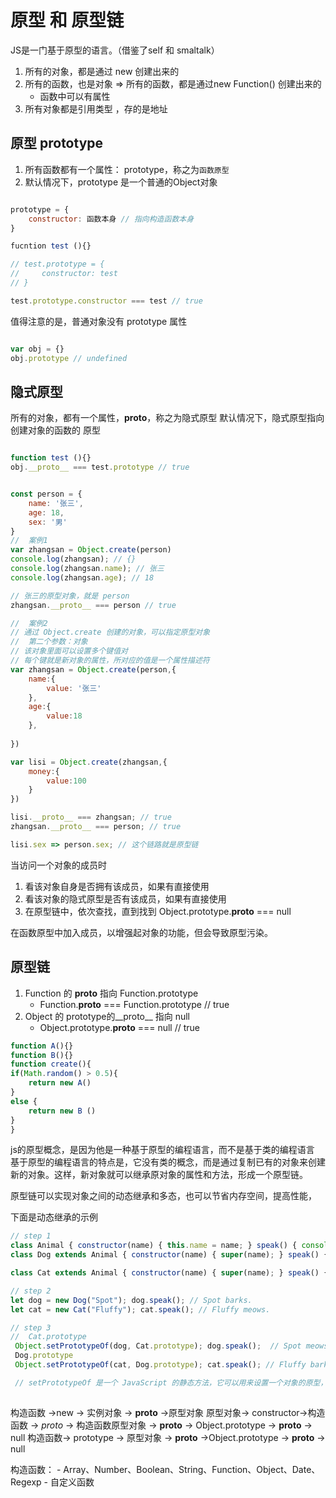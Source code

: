 # 原型 和 原型链

JS是一门基于原型的语言。（借鉴了self 和 smaltalk）

1. 所有的对象，都是通过 new 创建出来的
2. 所有的函数，也是对象 => 所有的函数，都是通过new Function() 创建出来的
    - 函数中可以有属性
3. 所有对象都是引用类型 ，存的是地址

## 原型 prototype
1. 所有函数都有一个属性： prototype，称之为``函数原型``
2. 默认情况下，prototype 是一个普通的Object对象

```js

prototype = {
    constructor: 函数本身 // 指向构造函数本身
}

fucntion test (){}

// test.prototype = {
//     constructor: test
// }

test.prototype.constructor === test // true

```


值得注意的是，普通对象没有 prototype 属性


```js

var obj = {}
obj.prototype // undefined

```
 

## 隐式原型

所有的对象，都有一个属性，__proto__，称之为隐式原型
默认情况下，隐式原型指向创建对象的函数的  原型

```js 

function test (){}
obj.__proto__ === test.prototype // true

```

```js

const person = {
    name: '张三',
    age: 18,
    sex: '男'
}
//  案例1
var zhangsan = Object.create(person)
console.log(zhangsan); // {}
console.log(zhangsan.name); // 张三
console.log(zhangsan.age); // 18

// 张三的原型对象，就是 person
zhangsan.__proto__ === person // true  

//  案例2
// 通过 Object.create 创建的对象，可以指定原型对象
//  第二个参数：对象
// 该对象里面可以设置多个键值对
// 每个键就是新对象的属性，所对应的值是一个属性描述符
var zhangsan = Object.create(person,{
    name:{
        value: '张三'
    },
    age:{
        value:18
    }, 
    
})

var lisi = Object.create(zhangsan,{
    money:{
        value:100
    }
})

lisi.__proto__ === zhangsan; // true
zhangsan.__proto__ === person; // true

lisi.sex => person.sex; // 这个链路就是原型链

```
 
 

当访问一个对象的成员时
1. 看该对象自身是否拥有该成员，如果有直接使用
2. 看该对象的隐式原型是否有该成员，如果有直接使用
3. 在原型链中，依次查找，直到找到 Object.prototype.__proto__ === null

在函数原型中加入成员，以增强起对象的功能，但会导致原型污染。


## 原型链

1. Function 的 __proto__ 指向 Function.prototype
    * Function.__proto__ === Function.prototype // true
2. Object 的 prototype的__proto__ 指向 null
    * Object.prototype.__proto__ === null // true


``` js
function A(){}
function B(){} 
function create(){
if(Math.random() > 0.5){
    return new A()
}
else {
    return new B ()
}
}


```


js的原型概念，是因为他是一种基于原型的编程语言，而不是基于类的编程语言
基于原型的编程语言的特点是，它没有类的概念，而是通过复制已有的对象来创建新的对象。这样，新对象就可以继承原对象的属性和方法，形成一个原型链。

原型链可以实现对象之间的动态继承和多态，也可以节省内存空间，提高性能，


下面是动态继承的示例

``` js
// step 1
class Animal { constructor(name) { this.name = name; } speak() { console.log(this.name + " makes a noise."); } }
class Dog extends Animal { constructor(name) { super(name); } speak() { console.log(this.name + " barks."); } }

class Cat extends Animal { constructor(name) { super(name); } speak() { console.log(this.name + " meows."); } }

// step 2
let dog = new Dog("Spot"); dog.speak(); // Spot barks.
let cat = new Cat("Fluffy"); cat.speak(); // Fluffy meows.

// step 3
//  Cat.prototype 
 Object.setPrototypeOf(dog, Cat.prototype); dog.speak();  // Spot meows.
 Dog.prototype 
 Object.setPrototypeOf(cat, Dog.prototype); cat.speak(); // Fluffy barks.

 // setPrototypeOf 是一个 JavaScript 的静态方法，它可以用来设置一个对象的原型，也就是它内部的 [[Prototype]] 属性。原型是一个对象，它可以提供给其他对象共享的属性和方法。当我们访问一个对象的某个属性或方法时，如果在该对象自身没有找到，就会沿着原型链向上查找，直到找到或者到达 null 为止。
 
```



构造函数 ->new -> 实例对象   -> __proto__ ->原型对象
原型对象-> constructor->构造函数 -> _proto_ -> 构造函数原型对象 -> __proto__ -> Object.prototype -> __proto__ -> null
构造函数-> prototype -> 原型对象 ->  __proto__ ->Object.prototype -> __proto__ -> null




构造函数：
    - Array、Number、Boolean、String、Function、Object、Date、Regexp
    - 自定义函数